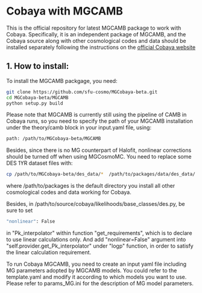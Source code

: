 Cobaya with MGCAMB
===========
This is the official repository for latest MGCAMB package to work with Cobaya. Specifically, it is an independent package of MGCAMB, and the Cobaya source along with other cosmological codes and data should be installed separately following the instructions on the [official Cobaya website](https://cobaya.readthedocs.io/en/latest/installation_cosmo.html)



## 1. How to install:
To install the MGCAMB packgage, you need: 

```bash
git clone https://github.com/sfu-cosmo/MGCobaya-beta.git
cd MGCobaya-beta/MGCAMB
python setup.py build
```

Please note that MGCAMB is currently still using the pipeline of CAMB in Cobaya runs, so you need to specify the path of your MGCAMB installation under the theory/camb block in your input.yaml file, using:
```bash
path: /path/to/MGCobaya-beta/MGCAMB
```

Besides, since there is no MG counterpart of Halofit, nonlinear corrections should be turned off when using MGCosmoMC. You need to replace some DES 1YR dataset files with:
```bash
cp /path/to/MGCobaya-beta/des_data/*  /path/to/packages/data/des_data/
```
where /path/to/packages is the default directory you install all other cosmological codes and data working for Cobaya. 

Besides, in /path/to/source/cobaya/likelihoods/base_classes/des.py, be sure to set
```bash
"nonlinear": False
```
in "Pk_interpolator" within function "get_requirements", which is to declare to use linear calculations only. And add "nonlinear=False" argument into "self.provider.get_Pk_interpolator" under "logp" function, in order to satisfy the linear calculation requirement. 

To run Cobaya MGCAMB, you need to create an input yaml file including MG parameters adopted by MGCAMB models. You could refer to the template.yaml and modify it according to which models you want to use. Please refer to params_MG.ini for the description of MG model parameters. 



